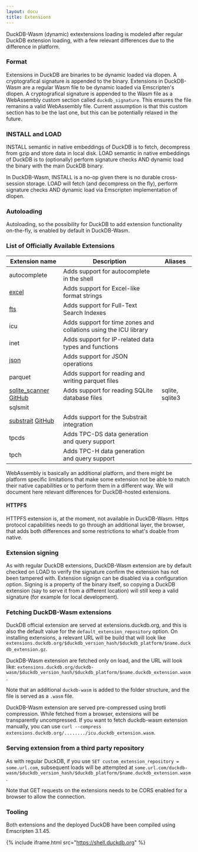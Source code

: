 ```yaml
---
layout: docu
title: Extensions
---
```


DuckDB-Wasm (dynamic) extextensions loading is modeled after regular DuckDB extension loading, with a few relevant differences due to the difference in platform.

### Format

Extensions in DuckDB are binaries to be dynamic loaded via dlopen. A cryptografical signature is appended to the binary.
Extensions in DuckDB-Wasm are a regular Wasm file to be dynamic loaded via Emscripten's dlopen. A cryptografical signature is appended to the Wasm file as a WebAssembly custom section called `duckdb_signature`.
This ensures the file remanins a valid WebAssembly file. Current assumption is that this custom section has to be the last one, but this can be potentially relaxed in the future.

### INSTALL and LOAD

INSTALL semantic in native embeddings of DuckDB is to fetch, decompress from gzip and store data in local disk.
LOAD semantic in native embeddings of DuckDB is to (optionally) perform signature checks AND dynamic load the binary with the main DuckDB binary.

In DuckDB-Wasm, INSTALL is a no-op given there is no durable cross-session storage. LOAD will fetch (and decompress on the fly), perform signature checks AND dynamic load via Emscripten implementation of dlopen.

### Autoloading

Autoloading, so the possibility for DuckDB to add extension functionality on-the-fly, is enabled by default in DuckDB-Wasm.

### List of Officially Available Extensions

| Extension name | Description | Aliases |
|---|-----|--|
| autocomplete                                                                                                           | Adds support for autocomplete in the shell                                         |                 |
| [excel](excel)                                                                                                         | Adds support for Excel-like format strings                                         |                 |
| [fts](full_text_search)                                                                                                | Adds support for Full-Text Search Indexes                                          |                 |
| icu                                                                                                                    | Adds support for time zones and collations using the ICU library                   |                 |
| inet                                                                                                                   | Adds support for IP-related data types and functions                               |                 |
| [json](json)                                                                                                           | Adds support for JSON operations                                                   |                 |
| parquet                                                                                                                | Adds support for reading and writing parquet files                                 |                 |
| [sqlite_scanner](sqlite_scanner) [<span class="git">GitHub</span>](https://github.com/duckdblabs/sqlite_scanner)       | Adds support for reading SQLite database files                                     | sqlite, sqlite3 |
| sqlsmit      |  | |
| [substrait](substrait) [<span class="git">GitHub</span>](https://github.com/duckdblabs/substrait)                      | Adds support for the Substrait integration                                         |                 |
| tpcds                                                                                                                  | Adds TPC-DS data generation and query support                                      |                 |
| tpch                                                                                                                   | Adds TPC-H data generation and query support                                       |                 |

WebAssembly is basically an additional platform, and there might be platform specific limitations that make some extension not be able to match their native capabilities or to perform them in a different way. We will document here relevant differences for DuckDB-hosted extensions.

#### HTTPFS

HTTPFS extension is, at the moment, not available in DuckDB-Wasm. Https protocol capabilities needs to go through an additional layer, the browser, that adds both differences and some restrictions to what's doable from native.

### Extension signing

As with regular DuckDB extensions, DuckDB-Wasm extension are by default checked on LOAD to verify the signature confirm the extension has not been tampered with.
Extension signign can be disabled via a configuration option.
Signing is a property of the binary itself, so copying a DuckDB extension (say to serve it from a different location) will still keep a valid signature (for example for local development).

### Fetching DuckDB-Wasm extensions

DuckDB official extension are served at extensions.duckdb.org, and this is also the default value for the `default_extension_repository` option.
On installing extensions, a relevant URL will be build that will look like `extensions.duckdb.org/$duckdb_version_hash/$duckdb_platform/$name.duckdb_extension.gz`.

DuckDB-Wasm extension are fetched only on load, and the URL will look like: `extensions.duckdb.org/duckdb-wasm/$duckdb_version_hash/$duckdb_platform/$name.duckdb_extension.wasm`.

Note that an additional `duckdb-wasm` is added to the folder structure, and the file is served as a `.wasm` file.

DuckDB-Wasm extension are served pre-compressed using brotli compression. While fetched from a browser, extensions will be transparently uncompressed. If you want to fetch duckdb-wasm extension manually, you can use `curl --compress extensions.duckdb.org/......../icu.duckdb_extension.wasm`.

### Serving extension from a third party repository

As with regular DuckDB, if you use `SET custom_extension_repository = some.url.com`, subsequent loads will be attempted at `some.url.com/duckdb-wasm/$duckdb_version_hash/$duckdb_platform/$name.duckdb_extension.wasm`.

Note that GET requests on the extensions needs to be CORS enabled for a browser to allow the connection.

### Tooling

Both extensions and the deployed DuckDB have been compiled using Emscripten 3.1.45.

<!-- markdownlint-disable-next-line -->
{% include iframe.html src="https://shell.duckdb.org" %}
